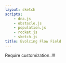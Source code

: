 ```yaml
---
layout: sketch
scripts: 
    - dna.js
    - obstacle.js
    - population.js
    - rocket.js
    - sketch.js
title: Evolcing Flow Field
---
```


Require customization..!!!